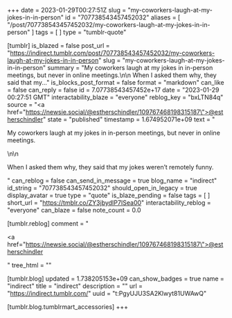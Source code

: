+++
date = 2023-01-29T00:27:51Z
slug = "my-coworkers-laugh-at-my-jokes-in-in-person"
id = "707738543457452032"
aliases = [ "/post/707738543457452032/my-coworkers-laugh-at-my-jokes-in-in-person" ]
tags = [ ]
type = "tumblr-quote"

[tumblr]
is_blazed = false
post_url = "https://indirect.tumblr.com/post/707738543457452032/my-coworkers-laugh-at-my-jokes-in-in-person"
slug = "my-coworkers-laugh-at-my-jokes-in-in-person"
summary = "My coworkers laugh at my jokes in in-person meetings, but never in online meetings.\n\n When I asked them why, they said that my..."
is_blocks_post_format = false
format = "markdown"
can_like = false
can_reply = false
id = 7.07738543457452e+17
date = "2023-01-29 00:27:51 GMT"
interactability_blaze = "everyone"
reblog_key = "bxLTN84q"
source = "<a href=\"https://newsie.social/@estherschindler/109767468198315187\">@estherschindler</a>"
state = "published"
timestamp = 1.674952071e+09
text = "<p>My coworkers laugh at my jokes in in-person meetings, but never in online meetings.</p>\n\n<p>When I asked them why, they said that my jokes weren&rsquo;t remotely funny.</p>"
can_reblog = false
can_send_in_message = true
blog_name = "indirect"
id_string = "707738543457452032"
should_open_in_legacy = true
display_avatar = true
type = "quote"
is_blaze_pending = false
tags = [ ]
short_url = "https://tmblr.co/ZY3jbydIP7ISea00"
interactability_reblog = "everyone"
can_blaze = false
note_count = 0.0

[tumblr.reblog]
comment = "<p><a href=\"https://newsie.social/@estherschindler/109767468198315187\">@estherschindler</a></p>"
tree_html = ""

[tumblr.blog]
updated = 1.738205153e+09
can_show_badges = true
name = "indirect"
title = "indirect"
description = ""
url = "https://indirect.tumblr.com/"
uuid = "t:PgyUJU3SA2Klwyt81UWAwQ"

[tumblr.blog.tumblrmart_accessories]
+++
